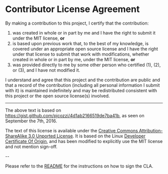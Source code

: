 # Contributor License Agreement

By making a contribution to this project, I certify that the contribution:

1. was created in whole or in part by me and I have the right to submit it under the MIT license, **or**
2. is based upon previous work that, to the best of my knowledge, is covered under an appropriate open source license and I have the right under that license to submit that work with modifications, whether created in whole or in part by me, under the MIT license, **or**
3. was provided directly to me by some other person who certified (1), (2), or (3), and I have not modified it.

I understand and agree that this project and the contribution are public and that a record of the contribution (including all personal information I submit with it) is maintained indefinitely and may be redistributed consistent with this project or the open source license(s) involved.

---

The above text is based on https://gist.github.com/pjcozzi/4d1ab2166519de7ba41b, as seen on September the 7th, 2016.
 
The text of this license is available under the [Creative Commons Attribution-ShareAlike 3.0 Unported License](http://creativecommons.org/licenses/by-sa/3.0/). It is based on the Linux [Developer Certificate Of Origin](http://elinux.org/Developer_Certificate_Of_Origin), and has been modified to explicitly use the MIT license and not mention sign-off.

--

Please refer to the [README](https://github.com/C5T/Current/blob/master/contributors/README.md) for the instructions on how to sign the CLA.
